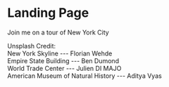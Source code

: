 # Landing Page 
Join me on a tour of New York City

Unsplash Credit: 
<br />New York Skyline --- Florian Wehde
<br />Empire State Building --- Ben Dumond
<br />World Trade Center --- Julien DI MAJO
<br />American Museum of Natural History --- Aditya Vyas


